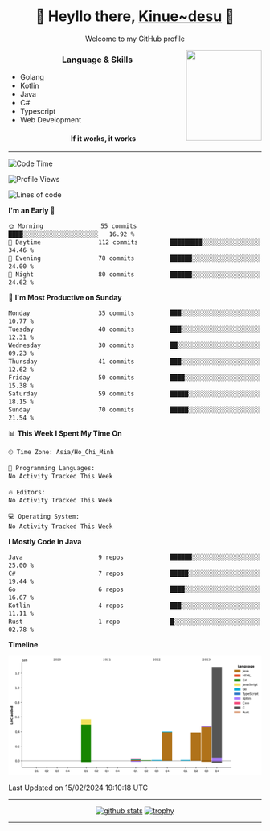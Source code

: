 <h1 align="center"> 🌸 Heyllo there, <a href="https://github.com/Kinue72">Kinue~desu</a> 🌸 </h1>
<p align="center"> Welcome to my GitHub profile </p>
<img align="right" src="https://i.imgur.com/yjwWPiL.png" width="150" height="180">

<h3 align="center"> Language & Skills </h3>

- Golang
- Kotlin
- Java
- C#
- Typescript
- Web Development
  <h4 align="center">If it works, it works</h4>
<hr>

<!--START_SECTION:waka-->
![Code Time](http://img.shields.io/badge/Code%20Time-15%20hrs%2051%20mins-blue)

![Profile Views](http://img.shields.io/badge/Profile%20Views-2-blue)

![Lines of code](https://img.shields.io/badge/From%20Hello%20World%20I%27ve%20Written-3.2%20million%20lines%20of%20code-blue)

**I'm an Early 🐤** 

```text
🌞 Morning                55 commits          ████░░░░░░░░░░░░░░░░░░░░░   16.92 % 
🌆 Daytime                112 commits         █████████░░░░░░░░░░░░░░░░   34.46 % 
🌃 Evening                78 commits          ██████░░░░░░░░░░░░░░░░░░░   24.00 % 
🌙 Night                  80 commits          ██████░░░░░░░░░░░░░░░░░░░   24.62 % 
```
📅 **I'm Most Productive on Sunday** 

```text
Monday                   35 commits          ███░░░░░░░░░░░░░░░░░░░░░░   10.77 % 
Tuesday                  40 commits          ███░░░░░░░░░░░░░░░░░░░░░░   12.31 % 
Wednesday                30 commits          ██░░░░░░░░░░░░░░░░░░░░░░░   09.23 % 
Thursday                 41 commits          ███░░░░░░░░░░░░░░░░░░░░░░   12.62 % 
Friday                   50 commits          ████░░░░░░░░░░░░░░░░░░░░░   15.38 % 
Saturday                 59 commits          █████░░░░░░░░░░░░░░░░░░░░   18.15 % 
Sunday                   70 commits          █████░░░░░░░░░░░░░░░░░░░░   21.54 % 
```


📊 **This Week I Spent My Time On** 

```text
🕑︎ Time Zone: Asia/Ho_Chi_Minh

💬 Programming Languages: 
No Activity Tracked This Week

🔥 Editors: 
No Activity Tracked This Week

💻 Operating System: 
No Activity Tracked This Week
```

**I Mostly Code in Java** 

```text
Java                     9 repos             ██████░░░░░░░░░░░░░░░░░░░   25.00 % 
C#                       7 repos             █████░░░░░░░░░░░░░░░░░░░░   19.44 % 
Go                       6 repos             ████░░░░░░░░░░░░░░░░░░░░░   16.67 % 
Kotlin                   4 repos             ███░░░░░░░░░░░░░░░░░░░░░░   11.11 % 
Rust                     1 repo              █░░░░░░░░░░░░░░░░░░░░░░░░   02.78 % 
```



**Timeline**

![Lines of Code chart](https://raw.githubusercontent.com/Kinue72/Kinue72/main/assets/bar_graph.png)


 Last Updated on 15/02/2024 19:10:18 UTC
<!--END_SECTION:waka-->

<hr>

<p align="center">
  <a href="https://github.com/anuraghazra/github-readme-stats"><img src="https://github-readme-stats.vercel.app/api?username=Kinue72&show_icons=true&include_all_commits=true&theme=nord" alt="github stats"></a>
  <a href="https://github.com/ryo-ma/github-profile-trophy"><img src="https://github-profile-trophy.vercel.app/?username=Kinue72&theme=nord" alt="trophy"></a>
</p>

<hr>
